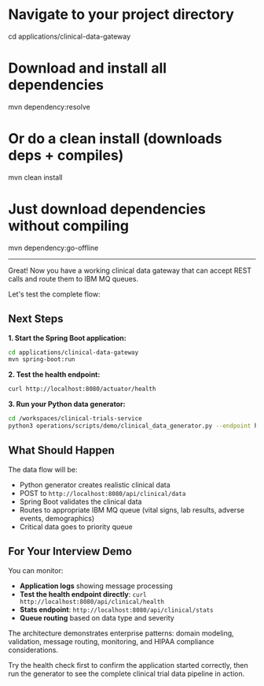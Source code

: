 # Navigate to your project directory
cd applications/clinical-data-gateway

# Download and install all dependencies
mvn dependency:resolve

# Or do a clean install (downloads deps + compiles)
mvn clean install

# Just download dependencies without compiling
mvn dependency:go-offline

---

Great! Now you have a working clinical data gateway that can accept REST calls and route them to IBM MQ queues.

Let's test the complete flow:

## Next Steps

**1. Start the Spring Boot application:**
```bash
cd applications/clinical-data-gateway
mvn spring-boot:run
```

**2. Test the health endpoint:**
```bash
curl http://localhost:8080/actuator/health
```

**3. Run your Python data generator:**
```bash
cd /workspaces/clinical-trials-service
python3 operations/scripts/demo/clinical_data_generator.py --endpoint http://localhost:8080 --interval 5-15 --count 10
```

## What Should Happen

The data flow will be:
- Python generator creates realistic clinical data
- POST to `http://localhost:8080/api/clinical/data`
- Spring Boot validates the clinical data
- Routes to appropriate IBM MQ queue (vital signs, lab results, adverse events, demographics)
- Critical data goes to priority queue

## For Your Interview Demo

You can monitor:
- **Application logs** showing message processing
- **Test the health endpoint directly**: `curl http://localhost:8080/api/clinical/health`
- **Stats endpoint**: `http://localhost:8080/api/clinical/stats`
- **Queue routing** based on data type and severity

The architecture demonstrates enterprise patterns: domain modeling, validation, message routing, monitoring, and HIPAA compliance considerations.

Try the health check first to confirm the application started correctly, then run the generator to see the complete clinical trial data pipeline in action.